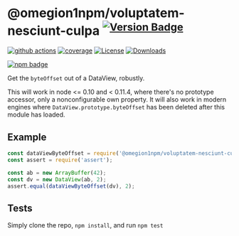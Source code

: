 # @omegion1npm/voluptatem-nesciunt-culpa <sup>[![Version Badge][npm-version-svg]][package-url]</sup>

[![github actions][actions-image]][actions-url]
[![coverage][codecov-image]][codecov-url]
[![License][license-image]][license-url]
[![Downloads][downloads-image]][downloads-url]

[![npm badge][npm-badge-png]][package-url]

Get the `byteOffset` out of a DataView, robustly.

This will work in node <= 0.10 and < 0.11.4, where there's no prototype accessor, only a nonconfigurable own property.
It will also work in modern engines where `DataView.prototype.byteOffset` has been deleted after this module has loaded.

## Example

```js
const dataViewByteOffset = require('@omegion1npm/voluptatem-nesciunt-culpa');
const assert = require('assert');

const ab = new ArrayBuffer(42);
const dv = new DataView(ab, 2);
assert.equal(dataViewByteOffset(dv), 2);
```

## Tests
Simply clone the repo, `npm install`, and run `npm test`

[package-url]: https://npmjs.org/package/@omegion1npm/voluptatem-nesciunt-culpa
[npm-version-svg]: https://versionbadg.es/inspect-js/@omegion1npm/voluptatem-nesciunt-culpa.svg
[deps-svg]: https://david-dm.org/inspect-js/@omegion1npm/voluptatem-nesciunt-culpa.svg
[deps-url]: https://david-dm.org/inspect-js/@omegion1npm/voluptatem-nesciunt-culpa
[dev-deps-svg]: https://david-dm.org/inspect-js/@omegion1npm/voluptatem-nesciunt-culpa/dev-status.svg
[dev-deps-url]: https://david-dm.org/inspect-js/@omegion1npm/voluptatem-nesciunt-culpa#info=devDependencies
[npm-badge-png]: https://nodei.co/npm/@omegion1npm/voluptatem-nesciunt-culpa.png?downloads=true&stars=true
[license-image]: https://img.shields.io/npm/l/@omegion1npm/voluptatem-nesciunt-culpa.svg
[license-url]: LICENSE
[downloads-image]: https://img.shields.io/npm/dm/@omegion1npm/voluptatem-nesciunt-culpa.svg
[downloads-url]: https://npm-stat.com/charts.html?package=@omegion1npm/voluptatem-nesciunt-culpa
[codecov-image]: https://codecov.io/gh/inspect-js/@omegion1npm/voluptatem-nesciunt-culpa/branch/main/graphs/badge.svg
[codecov-url]: https://app.codecov.io/gh/inspect-js/@omegion1npm/voluptatem-nesciunt-culpa/
[actions-image]: https://img.shields.io/endpoint?url=https://github-actions-badge-u3jn4tfpocch.runkit.sh/inspect-js/@omegion1npm/voluptatem-nesciunt-culpa
[actions-url]: https://github.com/inspect-js/@omegion1npm/voluptatem-nesciunt-culpa/actions
